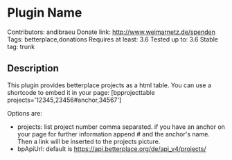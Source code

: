 Plugin Name
===========
Contributors: andibraeu
Donate link: http://www.weimarnetz.de/spenden
Tags: betterplace,donations 
Requires at least: 3.6
Tested up to: 3.6
Stable tag: trunk

Description
------------
This plugin provides betterplace projects as a html table. You can use a shortcode to embed it in your page: [bpprojecttable projects='12345,23456#anchor,34567']

Options are:
* projects: list project number comma separated. if you have an anchor on your page for further information append # and the anchor's name. Then a link will be inserted to the projects picture.
* bpApiUrl: default is https://api.betterplace.org/de/api_v4/projects/
